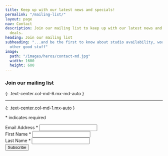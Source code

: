```yaml
---
title: Keep up with our latest news and specials!
permalink: "/mailing-list/"
layout: page
nav: Contact
description: Join our mailing list to keep up with our latest news and access specials
  deals.
heading: Join our mailing list
subheading: "...and be the first to know about studio availability, worshops, and
  other good stuff"
image:
  path: "/images/heros/contact-md.jpg"
  width: 1600
  height: 600
---
```


### Join our mailing list
{: .text-center.col-md-6.mx-md-auto }

---
{: .text-center.col-md-1.mx-auto }

<div class="col-md-8 mx-md-auto">

<!-- Begin Mailchimp Signup Form -->
<div id="mc_embed_signup">
<form action="https://deskandstudio.us16.list-manage.com/subscribe/post?u=d0e4c867dec811a28e6e98606&amp;id=1aa582eba0" method="post" id="mc-embedded-subscribe-form" name="mc-embedded-subscribe-form" class="validate" target="_blank" novalidate>
    <div id="mc_embed_signup_scroll">
  <!-- <h2>Subscribe</h2> -->
<div class="indicates-required"><p><span class="asterisk">*</span> indicates required</p></div>
<div class="form-group">
  <label for="mce-EMAIL">Email Address  <span class="asterisk">*</span>
</label>
  <input type="email" value="" name="EMAIL" class="required email form-control" id="mce-EMAIL">
</div>
<div class="form-group">
  <label for="mce-FNAME">First Name  <span class="asterisk">*</span>
</label>
  <input type="text" value="" name="FNAME" class="required form-control" id="mce-FNAME">
</div>
<div class="form-group">
  <label for="mce-LNAME">Last Name  <span class="asterisk">*</span>
</label>
  <input type="text" value="" name="LNAME" class="required form-control" id="mce-LNAME">
</div>
  <div id="mce-responses" class="clear">
    <div class="response" id="mce-error-response" style="display:none"></div>
    <div class="response" id="mce-success-response" style="display:none"></div>
  </div>    <!-- real people should not fill this in and expect good things - do not remove this or risk form bot signups -->
    <div style="position: absolute; left: -5000px;" aria-hidden="true"><input type="text" name="b_d0e4c867dec811a28e6e98606_1aa582eba0" tabindex="-1" value=""></div>
    <div class="clear"><input type="submit" value="Subscribe" name="subscribe" id="mc-embedded-subscribe" class="button btn btn-primary"></div>
    </div>
</form>
</div>

<!--End mc_embed_signup-->

</div>
